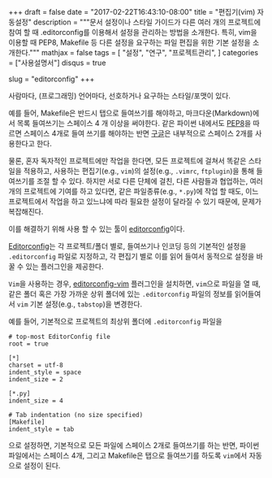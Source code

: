 +++
draft = false
date = "2017-02-22T16:43:10-08:00"
title = "편집기(vim) 자동설정"
description = """문서 설정이나 스타일 가이드가 다른 여러 개의 프로젝트에 참여 
  할 때 .editorconfig를 이용해서 설정을 관리하는 방법을 소개한다. 
  특히, vim을 이용할 때 PEP8, Makefile 등 다른 설정을 요구하는 파일 편집을 
  위한 기본 설정을 소개한다."""
mathjax = false
tags = [
  "설정",
  "연구",
  "프로젝트관리",
  ]
categories = ["사용설명서"]
disqus = true

slug = "editorconfig"
+++

사람마다, (프로그래밍) 언어마다, 선호하거나 요구하는 스타일/포맷이 있다.

예를 들어, Makefile은 반드시 탭으로 들여쓰기를 해야하고, 마크다운(Markdown)에서
목록 들여쓰기는 스페이스 4 개 이상을 써야한다. 같은 파이썬 내에서도
[PEP8](https://www.python.org/dev/peps/pep-0008/#indentation)을 따르면 스페이스
4개로 들여 쓰기를 해야하는 반면
[구글](https://developers.google.com/edu/python/introduction#indentation)은
내부적으로 스페이스 2개를 사용한다고 한다.

물론, 혼자 독자적인 프로젝트에만 작업을 한다면, 모든 프로젝트에 걸쳐서 똑같은
스타일을 적용하고, 사용하는 편집기(e.g., `vim`)의 설정(e.g., `.vimrc`,
`ftplugin`)을 통해 들여쓰기를 조절 할 수 있다. 하지만 서로 다른 단체에 걸친,
다른 사람들과 협업하는, 여러 개의 프로젝트에 기여를 하고 있다면, 같은
파일종류(e.g., `*.py`)에 작업 할 때도, 이느 프로젝트에서 작업을 하고 있느냐에
따라 필요한 설정이 달라질 수 있기 때문에, 문제가 복잡해진다.

이를 해결하기 위해 사용 할 수 있는 툴이
[editorconfig](http://editorconfig.org/)이다.

[Editorconfig](http://editorconfig.org/)는 각 프로젝트/폴더 별로, 들여쓰기나
인코딩 등의 기본적인 설정을 `.editorconfig` 파일로 지정하고, 각 편집기 별로 이를
읽어 들여서 동적으로 설정을 바꿀 수 있는 플러그인을 제공한다.

`Vim`을 사용하는 경우,
[editorconfig-vim](https://github.com/editorconfig/editorconfig-vim) 플러그인을
설치하면, `vim`으로 파일을 열 때, 같은 폴더 혹은 가장 가까운 상위 폴더에 있는
`.editorconfig` 파일의 정보를 읽어들여서 `vim` 기본 설정(e.g., `tabstop`)을
변경한다.

예를 들어, 기본적으로 프로젝트의 최상위 폴더에 `.editorconfig` 파일을

```
# top-most EditorConfig file
root = true

[*]
charset = utf-8
indent_style = space
indent_size = 2

[*.py]
indent_size = 4

# Tab indentation (no size specified)
[Makefile]
indent_style = tab
```

으로 설정하면, 기본적으로 모든 파일에 스페이스 2개로 들여쓰기를 하는 반면,
파이썬 파일에서는 스페이스 4개, 그리고 Makefile은 탭으로 들여쓰기를 하도록
`vim`에서 자동으로 설정이 된다.
